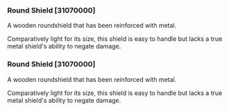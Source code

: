 ### Round Shield [31070000]

A wooden roundshield that has been reinforced with metal.

Comparatively light for its size, this shield is easy to handle but lacks a true metal shield's ability to negate damage.### Round Shield [31070000]

A wooden roundshield that has been reinforced with metal.

Comparatively light for its size, this shield is easy to handle but lacks a true metal shield's ability to negate damage.